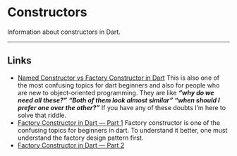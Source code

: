 # Constructors

Information about constructors in Dart.

---

## Links

- [Named Constructor vs Factory Constructor in Dart](https://medium.com/nerd-for-tech/named-constructor-vs-factory-constructor-in-dart-ba28250b2747)
  This is also one of the most confusing topics for dart beginners and also for people who are new to object-oriented programming. They are like **_“why do we need all these?”_** **_“Both of them look almost similar” “when should I prefer one over the other?”_** If you have any of these doubts I’m here to solve that riddle.
- [Factory Constructor in Dart — Part 1](https://medium.com/nerd-for-tech/factory-constructor-in-dart-part-1-1bbdf0d0f7f0)
  Factory constructor is one of the confusing topics for beginners in dart. To understand it better, one must understand the factory design pattern first.
- [Factory Constructor in Dart — Part 2](https://medium.com/nerd-for-tech/factory-constructor-in-dart-part-2-7db2a5981ac3)